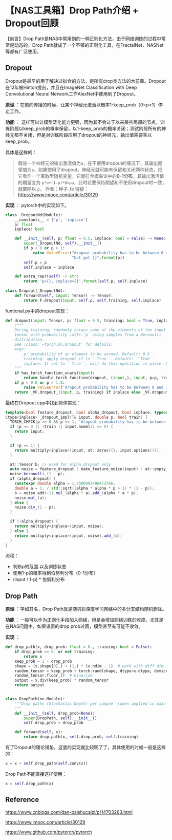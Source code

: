 # 【NAS工具箱】Drop Path介绍 + Dropout回顾

【前言】Drop Path是NAS中常用到的一种正则化方法，由于网络训练的过程中常常是动态的，Drop Path就成了一个不错的正则化工具，在FractalNet、NASNet等都有广泛使用。

## Dropout

Dropout是最早的用于解决过拟合的方法，是所有drop类方法的大前辈。Dropout在12年被Hinton提出，并且在ImageNet Classification with Deep Convolutional Neural Network工作AlexNet中使用到了Dropout。

**原理** ：在前向传播的时候，让某个神经元激活以概率1-keep_prob（0<p<1）停止工作。

**功能** ： 这样可以让模型泛化能力更强，因为其不会过于以来某些局部的节点。训练阶段以keep_prob的概率保留，以1-keep_prob的概率关闭；测试阶段所有的神经元都不关闭，但是对训练阶段应用了dropout的神经元，输出值需要乘以keep_prob。

具体是这样的：

> 假设一个神经元的输出激活值为`a`，在不使用dropout的情况下，其输出期望值为`a`，如果使用了dropout，神经元就可能有保留和关闭两种状态，把它看作一个离散型随机变量，它就符合概率论中的**0-1分布**，其输出激活值的期望变为 `p*a+(1-p)*0=pa`，此时若要保持期望和不使用dropout时一致，就要除以 `p`。
> 作者：种子_fe
> 链接：https://www.imooc.com/article/30129

**实现** ： pytorch中的实现如下。

```python
class _DropoutNd(Module):
    __constants__ = ['p', 'inplace']
    p: float
    inplace: bool

    def __init__(self, p: float = 0.5, inplace: bool = False) -> None:
        super(_DropoutNd, self).__init__()
        if p < 0 or p > 1:
            raise ValueError("dropout probability has to be between 0 and 1, "
                             "but got {}".format(p))
        self.p = p
        self.inplace = inplace

    def extra_repr(self) -> str:
        return 'p={}, inplace={}'.format(self.p, self.inplace)
    
class Dropout(_DropoutNd):
    def forward(self, input: Tensor) -> Tensor:
        return F.dropout(input, self.p, self.training, self.inplace)
```

funtional.py中的dropout实现：

```python
def dropout(input: Tensor, p: float = 0.5, training: bool = True, inplace: bool = False) -> Tensor:
    r"""
    During training, randomly zeroes some of the elements of the input
    tensor with probability :attr:`p` using samples from a Bernoulli
    distribution.
    See :class:`~torch.nn.Dropout` for details.
    Args:
        p: probability of an element to be zeroed. Default: 0.5
        training: apply dropout if is ``True``. Default: ``True``
        inplace: If set to ``True``, will do this operation in-place. Default: ``False``
    """
    if has_torch_function_unary(input):
        return handle_torch_function(dropout, (input,), input, p=p, training=training, inplace=inplace)
    if p < 0.0 or p > 1.0:
        raise ValueError("dropout probability has to be between 0 and 1, " "but got {}".format(p))
    return _VF.dropout_(input, p, training) if inplace else _VF.dropout(input, p, training)
```

最终在Dropout.cpp中找到具体实现：

```c++
template<bool feature_dropout, bool alpha_dropout, bool inplace, typename T>
Ctype<inplace> _dropout_impl(T& input, double p, bool train) {
  TORCH_CHECK(p >= 0 && p <= 1, "dropout probability has to be between 0 and 1, but got ", p);
  if (p == 0 || !train || input.numel() == 0) {
    return input;
  }

  if (p == 1) {
    return multiply<inplace>(input, at::zeros({}, input.options()));
  }

  at::Tensor b; // used for alpha_dropout only
  auto noise = feature_dropout ? make_feature_noise(input) : at::empty_like(input, LEGACY_CONTIGUOUS_MEMORY_FORMAT);
  noise.bernoulli_(1 - p);
  if (alpha_dropout) {
    constexpr double alpha = 1.7580993408473766;
    double a = 1. / std::sqrt((alpha * alpha * p + 1) * (1 - p));
    b = noise.add(-1).mul_(alpha * a).add_(alpha * a * p);
    noise.mul_(a);
  } else {
    noise.div_(1 - p);
  }  

  if (!alpha_dropout) {
    return multiply<inplace>(input, noise);
  } else {
    return multiply<inplace>(input, noise).add_(b);
  }
}
```

流程：

- 判断p的范围 以及训练状态
- 使用1-p的概率得到伯努利分布（0-1分布）
- (input / 1-p) * 伯努利分布



## Drop Path

**原理** ：字如其名，Drop Path就是随机将深度学习网络中的多分支结构随机删除。

**功能** ：一般可以作为正则化手段加入网络，但是会增加网络训练的难度。尤其是在NAS问题中，如果设置的drop prob过高，模型甚至有可能不收敛。

**实现** ：

```python
def drop_path(x, drop_prob: float = 0., training: bool = False):
    if drop_prob == 0. or not training:
        return x
    keep_prob = 1 - drop_prob
    shape = (x.shape[0],) + (1,) * (x.ndim - 1)  # work with diff dim tensors, not just 2D ConvNets
    random_tensor = keep_prob + torch.rand(shape, dtype=x.dtype, device=x.device)
    random_tensor.floor_()  # binarize
    output = x.div(keep_prob) * random_tensor
    return output


class DropPath(nn.Module):
    """Drop paths (Stochastic Depth) per sample  (when applied in main path of residual blocks).
    """
    def __init__(self, drop_prob=None):
        super(DropPath, self).__init__()
        self.drop_prob = drop_prob

    def forward(self, x):
        return drop_path(x, self.drop_prob, self.training)
```

有了Dropout的理论铺垫，这里的实现就比较明了了，具体使用的时候一般是这样的：

```python
x = x + self.drop_path(self.conv(x))
```

Drop Path不能直接这样使用：

```python
x = self.drop_path(x)
```



## Reference

https://www.cnblogs.com/dan-baishucaizi/p/14703263.html

https://www.imooc.com/article/30129

https://www.github.com/pytorch/pytorch











